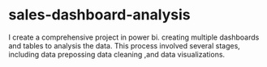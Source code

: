 # sales-dashboard-analysis
I create a comprehensive project in power bi. creating multiple dashboards and tables to analysis the data. This process involved several stages, including data prepossing data cleaning ,and data visualizations.
